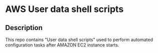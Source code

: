 # AWS User data shell scripts

## Description

This repo contains "User data shell scripts" used to perform automated configuration tasks after AMAZON EC2 instance starts.

